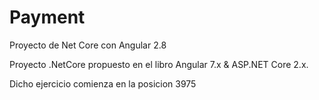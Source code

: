 # Payment
Proyecto de Net Core con Angular 2.8

Proyecto .NetCore propuesto en el libro Angular 7.x & ASP.NET Core 2.x.

Dicho ejercicio comienza en la posicion 3975

